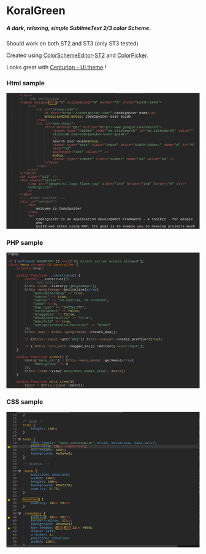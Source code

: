KoralGreen
========

##### A dark, relaxing, simple SublimeText 2/3 color Scheme.

Should work on both ST2 and ST3 (only ST3 tested)

Created using [ColorSchemeEditor-ST2](https://github.com/bobef/ColorSchemeEditor-ST2) and [ColorPicker](https://github.com/weslly/ColorPicker).

Looks great with [Centurion - UI theme](https://github.com/allanhortle/Centurion) !

### Html sample
![html](/koralgreen_html.png)

### PHP sample
![php](/koralgreen_php.png)

### CSS sample
![css](/koralgreen_css.png)
